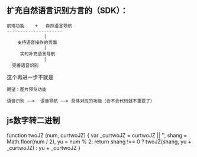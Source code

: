 ##  扩充自然语言识别方言的（SDK）： 
	
	前端功能	+	自然语言导航
	---------------------
				  |
		支持语音操作的页面
				  |
		 实时补充语言导航
				  |
      完善语音识别

这个再进一步不就是
	
	期望：图片预览功能
	
	语音识别 ——>  语音导航 ——> 具体对应的功能（会不会代码就不重要了）

##  js数字转二进制

function twoJZ (num, curtwoJZ) {
	var _curtwoJZ = curtwoJZ || '',
	 	shang = Math.floor(num / 2),
		yu = num % 2;
	return shang !== 0  ? twoJZ(shang, yu + _curtwoJZ) : yu + _curtwoJZ 
}
